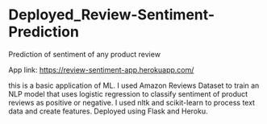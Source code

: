 # Deployed_Review-Sentiment-Prediction
Prediction of sentiment of any product review                                                                                               

App link: https://review-sentiment-app.herokuapp.com/                                                                                      

this is a basic application of ML. I used Amazon Reviews Dataset to train an NLP model that uses logistic regression to classify sentiment of product reviews as positive or negative. I used nltk and scikit-learn to process text data and create features. Deployed using Flask and Heroku.
